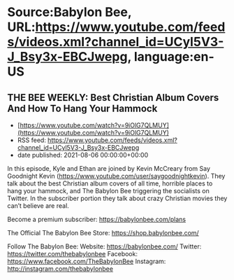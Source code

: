 # Source:Babylon Bee, URL:https://www.youtube.com/feeds/videos.xml?channel_id=UCyl5V3-J_Bsy3x-EBCJwepg, language:en-US

## THE BEE WEEKLY: Best Christian Album Covers And How To Hang Your Hammock
 - [https://www.youtube.com/watch?v=9iOlG7QLMUY](https://www.youtube.com/watch?v=9iOlG7QLMUY)
 - RSS feed: https://www.youtube.com/feeds/videos.xml?channel_id=UCyl5V3-J_Bsy3x-EBCJwepg
 - date published: 2021-08-06 00:00:00+00:00

In this episode, Kyle and Ethan are joined by Kevin McCreary from Say Goodnight Kevin (https://www.youtube.com/user/saygoodnightkevin). They talk about the best Christian album covers of all time, horrible places to hang your hammock, and The Babylon Bee triggering the socialists on Twitter. In the subscriber portion they talk about crazy Christian movies they can’t believe are real. 


Become a premium subscriber:  https://babylonbee.com/plans

The Official The Babylon Bee Store:  https://shop.babylonbee.com/

Follow The Babylon Bee:
Website: https://babylonbee.com/
Twitter: https://twitter.com/thebabylonbee
Facebook: https://www.facebook.com/TheBabylonBee
Instagram: http://instagram.com/thebabylonbee

